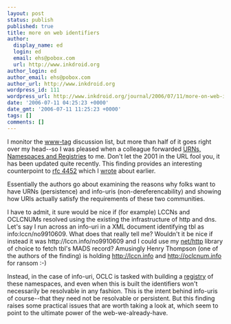 ```yaml
---
layout: post
status: publish
published: true
title: more on web identifiers
author:
  display_name: ed
  login: ed
  email: ehs@pobox.com
  url: http://www.inkdroid.org
author_login: ed
author_email: ehs@pobox.com
author_url: http://www.inkdroid.org
wordpress_id: 111
wordpress_url: http://www.inkdroid.org/journal/2006/07/11/more-on-web-identifiers/
date: '2006-07-11 04:25:23 +0000'
date_gmt: '2006-07-11 11:25:23 +0000'
tags: []
comments: []
---
```


<p>I monitor the <a href="http://web.archive.org/web/20090525091637/http://www.nabble.com:80/w3.org---www-tag-f11733.html">www-tag</a> discussion list, but more than half of it goes right over my head--so I was pleased when a colleague forwarded <a href="http://www.w3.org/2001/tag/doc/URNsAndRegistries-50">URNs, Namespaces and Registries</a> to me. Don't let the 2001 in the URL fool you, it has been updated quite recently. This finding provides an interesting counterpoint to <a href="http://www.ietf.org/rfc/rfc4452.txt">rfc 4452</a> which I <a href="http://www.inkdroid.org/journal/2006/05/16/info-uris-and-opening-up-library-data/">wrote</a> about earlier.</p>
<p>Essentially the authors go about examining the reasons why folks want to have URNs (persistence) and info-uris (non-dereferencability) and showing how URIs actually satisfy the requirements of these two communities.</p>
<p>I have to admit, it sure would be nice if (for example) LCCNs and OCLCNUMs resolved using the existing the infrastructure of http and dns. Let's say I run across an info-uri in a XML document identifying tbl as info:lccn/no9910609. What does that really tell me? Wouldn't it be nice if instead it was http://lccn.info/no9910609 and I could use my <a href="http://www.ruby-doc.org/stdlib/libdoc/net/http/rdoc/index.html">net/http</a> library of choice to fetch tbl's MADS record? Amusingly Henry Thompson (one of the authors of the finding) is holding <a href="http://lccn.info">http://lccn.info</a> and <a href="http://oclcnum.info">http://oclcnum.info</a> for ransom :-)</p>
<p>Instead, in the case of info-uri, OCLC is tasked with building a <a href="http://info-uri.info">registry</a> of these namespaces, and even when this is built the identifiers won't necessarily be resolvable in any fashion. This is the intent behind info-uris of course--that they need not be resolvable or persistent. But this finding raises some practical issues that are worth taking a look at, which seem to point to the ultimate power of the web-we-already-have.</p>
